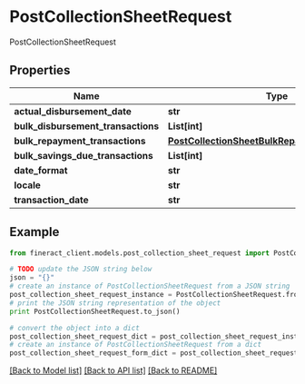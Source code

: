 # PostCollectionSheetRequest

PostCollectionSheetRequest

## Properties

Name | Type | Description | Notes
------------ | ------------- | ------------- | -------------
**actual_disbursement_date** | **str** |  | [optional] 
**bulk_disbursement_transactions** | **List[int]** |  | [optional] 
**bulk_repayment_transactions** | [**PostCollectionSheetBulkRepaymentTransactions**](PostCollectionSheetBulkRepaymentTransactions.md) |  | [optional] 
**bulk_savings_due_transactions** | **List[int]** |  | [optional] 
**date_format** | **str** |  | [optional] 
**locale** | **str** |  | [optional] 
**transaction_date** | **str** |  | [optional] 

## Example

```python
from fineract_client.models.post_collection_sheet_request import PostCollectionSheetRequest

# TODO update the JSON string below
json = "{}"
# create an instance of PostCollectionSheetRequest from a JSON string
post_collection_sheet_request_instance = PostCollectionSheetRequest.from_json(json)
# print the JSON string representation of the object
print PostCollectionSheetRequest.to_json()

# convert the object into a dict
post_collection_sheet_request_dict = post_collection_sheet_request_instance.to_dict()
# create an instance of PostCollectionSheetRequest from a dict
post_collection_sheet_request_form_dict = post_collection_sheet_request.from_dict(post_collection_sheet_request_dict)
```
[[Back to Model list]](../README.md#documentation-for-models) [[Back to API list]](../README.md#documentation-for-api-endpoints) [[Back to README]](../README.md)


